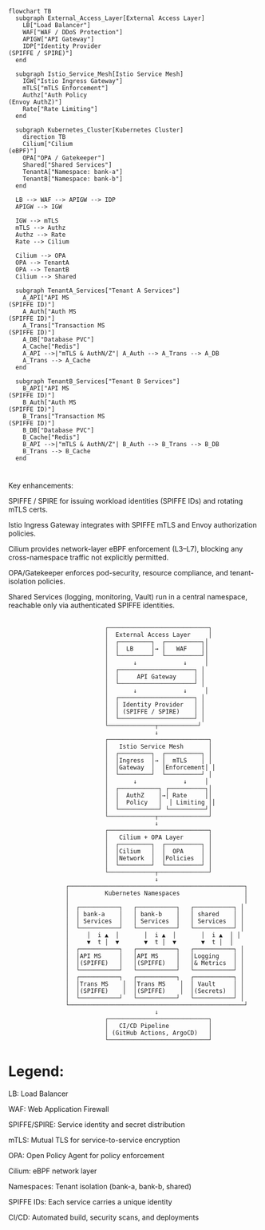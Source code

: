
```mermaid

flowchart TB
  subgraph External_Access_Layer[External Access Layer]
    LB["Load Balancer"]
    WAF["WAF / DDoS Protection"]
    APIGW["API Gateway"]
    IDP["Identity Provider
(SPIFFE / SPIRE)"]
  end

  subgraph Istio_Service_Mesh[Istio Service Mesh]
    IGW["Istio Ingress Gateway"]
    mTLS["mTLS Enforcement"]
    Authz["Auth Policy
(Envoy AuthZ)"]
    Rate["Rate Limiting"]
  end

  subgraph Kubernetes_Cluster[Kubernetes Cluster]
    direction TB
    Cilium["Cilium
(eBPF)"]
    OPA["OPA / Gatekeeper"]
    Shared["Shared Services"]
    TenantA["Namespace: bank-a"]
    TenantB["Namespace: bank-b"]
  end

  LB --> WAF --> APIGW --> IDP
  APIGW --> IGW

  IGW --> mTLS
  mTLS --> Authz
  Authz --> Rate
  Rate --> Cilium

  Cilium --> OPA
  OPA --> TenantA
  OPA --> TenantB
  Cilium --> Shared

  subgraph TenantA_Services["Tenant A Services"]
    A_API["API MS
(SPIFFE ID)"]
    A_Auth["Auth MS
(SPIFFE ID)"]
    A_Trans["Transaction MS
(SPIFFE ID)"]
    A_DB["Database PVC"]
    A_Cache["Redis"]
    A_API -->|"mTLS & AuthN/Z"| A_Auth --> A_Trans --> A_DB
    A_Trans --> A_Cache
  end

  subgraph TenantB_Services["Tenant B Services"]
    B_API["API MS
(SPIFFE ID)"]
    B_Auth["Auth MS
(SPIFFE ID)"]
    B_Trans["Transaction MS
(SPIFFE ID)"]
    B_DB["Database PVC"]
    B_Cache["Redis"]
    B_API -->|"mTLS & AuthN/Z"| B_Auth --> B_Trans --> B_DB
    B_Trans --> B_Cache
  end

```


# 
Key enhancements:

SPIFFE / SPIRE for issuing workload identities (SPIFFE IDs) and rotating mTLS certs.

Istio Ingress Gateway integrates with SPIFFE mTLS and Envoy authorization policies.

Cilium provides network-layer eBPF enforcement (L3–L7), blocking any cross-namespace traffic not explicitly permitted.

OPA/Gatekeeper enforces pod-security, resource compliance, and tenant-isolation policies.

Shared Services (logging, monitoring, Vault) run in a central namespace, reachable only via authenticated SPIFFE identities.


##
##
```
                           ┌────────────────────────────┐
                           │  External Access Layer     │
                           │  ┌─────────┐  ┌──────────┐│
                           │  │  LB     │→ │   WAF    ││
                           │  └─────────┘  └──────────┘│
                           │       ↓             ↓     │
                           │  ┌─────────────────────┐ │
                           │  │     API Gateway     │ │
                           │  └─────────────────────┘ │
                           │       ↓             ↓     │
                           │  ┌─────────────────────┐ │
                           │  │ Identity Provider   │ │
                           │  │ (SPIFFE / SPIRE)    │ │
                           │  └─────────────────────┘ │
                           └─────────────┬───────────┘
                                         ↓
                           ┌────────────────────────────┐
                           │   Istio Service Mesh       │
                           │  ┌─────────┐  ┌──────────┐ │
                           │  │Ingress  │→ │  mTLS    │ │
                           │  │Gateway  │  │Enforcement│ │
                           │  └─────────┘  └──────────┘ │
                           │       ↓             ↓     │
                           │  ┌───────────┐ ┌──────────┐│
                           │  │  AuthZ    │→│ Rate     ││
                           │  │  Policy   │  │ Limiting ││
                           │  └───────────┘ └──────────┘│
                           └─────────────┬──────────────┘
                                         ↓
                           ┌────────────────────────────┐
                           │   Cilium + OPA Layer       │
                           │  ┌─────────┐  ┌──────────┐ │
                           │  │Cilium   │  │  OPA     │ │
                           │  │Network  │  │Policies  │ │
                           │  └─────────┘  └──────────┘ │
                           └─────────────┬──────────────┘
                                         ↓
                ┌─────────────────────────────────────────────────┐
                │          Kubernetes Namespaces                  │
                │                                                 │
                │  ┌───────────┐   ┌───────────┐   ┌───────────┐ │
                │  │ bank-a    │   │ bank-b    │   │ shared    │ │
                │  │ Services  │   │ Services  │   │ Services  │ │
                │  └───────────┘   └───────────┘   └───────────┘ │
                │     │  i ▲  │       │  i ▲  │       │  i ▲  │ │
                │     ▼  t │  ▼       ▼  t │  ▼       ▼  t │  │
                │  ┌───────────┐   ┌───────────┐   ┌───────────┐ │
                │  │API MS     │   │API MS     │   │Logging    │ │
                │  │(SPIFFE)   │   │(SPIFFE)   │   │& Metrics  │ │
                │  └───────────┘   └───────────┘   └───────────┘ │
                │  ┌───────────┐   ┌───────────┐   ┌───────────┐ │
                │  │Trans MS    │  │Trans MS    │  │ Vault     │ │
                │  │(SPIFFE)    │  │(SPIFFE)    │  │(Secrets)  │ │
                │  └───────────┘   └───────────┘   └───────────┘ │
                └─────────────────────────────────────────────────┘
                                         ↓
                           ┌────────────────────────────┐
                           │   CI/CD Pipeline           │
                           │ (GitHub Actions, ArgoCD)   │
                           └────────────────────────────┘

```

# Legend:

LB: Load Balancer

WAF: Web Application Firewall

SPIFFE/SPIRE: Service identity and secret distribution

mTLS: Mutual TLS for service-to-service encryption

OPA: Open Policy Agent for policy enforcement

Cilium: eBPF network layer

Namespaces: Tenant isolation (bank-a, bank-b, shared)

SPIFFE IDs: Each service carries a unique identity

CI/CD: Automated build, security scans, and deployments




